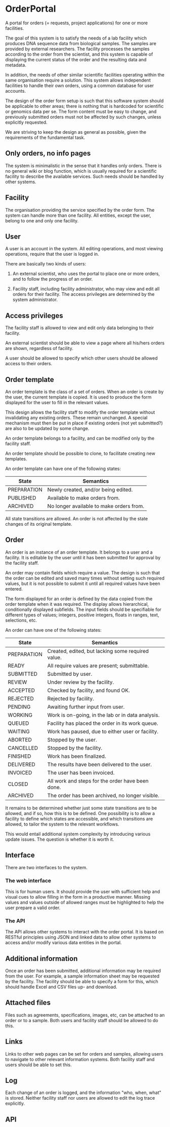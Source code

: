 OrderPortal
===========

A portal for orders (= requests, project applications) for one or more
facilities.

The goal of this system is to satisfy the needs of a lab facility
which produces DNA sequence data from biological samples. The samples
are provided by external researchers. The facility processes the
samples according to the order from the scientist, and this system is
capable of displaying the current status of the order and the
resulting data and metadata.

In addition, the needs of other similar scientific facilities
operating within the same organisation require a solution. This system
allows independent facilities to handle their own orders, using a
common database for user accounts.

The design of the order form setup is such that this software system
should be applicable to other areas; there is nothing that is
hardcoded for scientific or genomics data per se. The form content
must be easy to change, and previously submitted orders must not be
affected by such changes, unless explicitly requested.

We are striving to keep the design as general as possible, given the
requirements of the fundamental task.

Only orders, no info pages
--------------------------

The system is minimalistic in the sense that it handles only
orders. There is no general wiki or blog function, which is usually
required for a scientific facility to describe the available
services. Such needs should be handled by other systems.

Facility
--------

The organisation providing the service specified by the order
form. The system can handle more than one facility. All entities,
except the user, belong to one and only one facility.

User
----

A user is an account in the system. All editing operations, and most
viewing operations, require that the user is logged in.

There are basically two kinds of users:

1. An external scientist, who uses the portal to place one or more
   orders, and to follow the progress of an order.

2. Facility staff, including facility administrator, who may view and edit 
   all orders for their facility. The access privileges are determined by
   the system administrator.

Access privileges
-----------------

The facility staff is allowed to view and edit only data belonging to
their facility.

An external scientist should be able to view a page where all his/hers
orders are shown, regardless of facility.

A user should be allowed to specify which other users should be
allowed access to their orders.

Order template
--------------

An order template is the class of a set of orders. When an order is
create by the user, the current template is copied. It is used to
produce the form displayed for the user to fill in the relevant
values.

This design allows the facility staff to modify the order template
without invalidating any existing orders. These remain unchanged. A
special mechanism must then be put in place if existing orders (not
yet submitted?) are also to be updated by some change.

An order template belongs to a facility, and can be modified only by
the facility staff.

An order template should be possible to clone, to facilitate creating
new templates.

An order template can have one of the following states:

| State       | Semantics                                            |
|-------------|------------------------------------------------------|
| PREPARATION | Newly created, and/or being edited.                  |
| PUBLISHED   | Available to make orders from.                       |
| ARCHIVED    | No longer available to make orders from.             |

All state transitions are allowed. An order is not affected by the
state changes of its original template.

Order
-----

An order is an instance of an order template. It belongs to a user and
a facility. It is editable by the user until it has been submitted for
approval by the facility staff.

An order may contain fields which require a value. The design is such
that the order can be edited and saved many times without setting such
required values, but it is not possible to submit it until all
required values have been entered.

The form displayed for an order is defined by the data copied from the
order template when it was required. The display allows hierarchical,
conditionally displayed subfields. The input fields should be
specifiable for different types of values; integers, positive
integers, floats in ranges, text, selections, etc.

An order can have one of the following states:

| State       | Semantics                                            |
|-------------|------------------------------------------------------|
| PREPARATION | Created, edited, but lacking some required value.    |
| READY       | All require values are present; submittable.         |
| SUBMITTED   | Submitted by user.                                   |
| REVIEW      | Under review by the facility.                        |
| ACCEPTED    | Checked by facility, and found OK.                   |
| REJECTED    | Rejected by facility.                                |
| PENDING     | Awaiting further input from user.                    |
| WORKING     | Work is on-going, in the lab or in data analysis.    |
| QUEUED      | Facility has placed the order in its work queue.     |
| WAITING     | Work has paused, due to either user or facility.     |
| ABORTED     | Stopped by the user.                                 |
| CANCELLED   | Stopped by the facility.                             |
| FINISHED    | Work has been finalized.                             |
| DELIVERED   | The results have been delivered to the user.         |
| INVOICED    | The user has been invoiced.                          |
| CLOSED      | All work and steps for the order have been done.     |
| ARCHIVED    | The order has been archived, no longer visible.      |

It remains to be determined whether just some state transitions are to
be allowed, and if so, how this is to be defined. One possibility is
to allow a facility to define which states are accessible, and which
transitions are allowed, to tailor the system to the relevant
workflows.

This would entail additional system complexity by introducing various
update issues. The question is whether it is worth it.

Interface
---------

There are two interfaces to the system.

### The web interface

This is for human users. It should provide the user with sufficient
help and visual cues to allow filling in the form in a productive
manner. Missing values and values outside of allowed ranges must be
highlighted to help the user prepare a valid order.

### The API

The API allows other systems to interact with the order portal. It is
based on RESTful principles using JSON and linked data to allow other
systems to access and/or modify various data entities in the portal.

Additional information
----------------------

Once an order has been submitted, additional information may be
required from the user. For example, a sample information sheet may be
requested by the facility. The facility should be able to specify a
form for this, which should handle Excel and CSV files up- and
download.

Attached files
--------------

Files such as agreements, specifications, images, etc, can be attached
to an order or to a sample. Both users and facility staff should be
allowed to do this.

Links
-----

Links to other web pages can be set for orders and samples, allowing
users to navigate to other relevant information systems. Both facility
staff and users should be able to set this.

Log
---

Each change of an order is logged, and the information "who, when,
what" is stored. Neither facility staff nor users are allowed to edit
the log trace explicitly.

API
---
